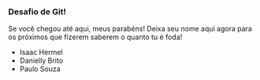 ### Desafio de Git!

Se você chegou até aqui, meus parabéns! Deixa seu nome aqui agora para os próximos que fizerem saberem o quanto tu é foda!

- Isaac Hermel
- Danielly Brito
- Paulo Souza
